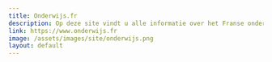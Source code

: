 ```yaml
---
title: Onderwijs.fr
description: Op deze site vindt u alle informatie over het Franse onderwijssysteem. In welke klas komt uw kind als u uit Nederland komt. CP, CM1, LV1, Collège, Lycée, waar staan al die afkortingen voor? Kiest u voor een openbare of een privé school. Hoe regelt u dat uw kind Nederlands doet als vreemde taal op het Lycée? Hoe kiest uw kind Nederlands als eindexamenvak? Wat zijn de eisen om Nederlands als eindexamen te kunnen doen? Hoe bereidt uw kind zich voor op het Nederlands als eindexamenvak?
link: https://www.onderwijs.fr
image: /assets/images/site/onderwijs.png
layout: default
---
```

